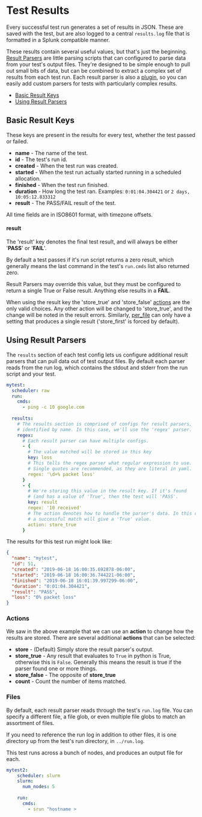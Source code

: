 # Test Results

Every successful test run generates a set of results in JSON. These are saved 
with the test, but are also logged to a central `results.log` file that is 
formatted in a Splunk compatible manner. 

These results contain several useful values, but that's just the beginning. 
[Result Parsers](#result-parsers) are little parsing scripts that can configured
 to parse data from your test's output files. They're designed to be simple 
 enough to pull out small bits of data, but can be combined to extract a 
 complex set of results from each test run. Each result parser is also a 
[plugin](../plugins/result_parsers.md), so you can easily add custom parsers
for tests with particularly complex results.

 - [Basic Result Keys](#basic-result-keys)
 - [Using Result Parsers](#using-result-parsers)

## Basic Result Keys
These keys are present in the results for every test, whether the test passed
 or failed. 
 
 - __name__ - The name of the test.
 - __id__ - The test's run id.
 - __created__ - When the test run was created. 
 - __started__ - When the test run actually started running in a scheduled 
 allocation.
 - __finished__ - When the test run finished.
 - __duration__ - How long the test ran. Examples: `0:01:04.304421` or 
 `2 days, 10:05:12.833312`
 - __result__ - The PASS/FAIL result of the test.
 
All time fields are in ISO8601 format, with timezone offsets.
 
#### result
The 'result' key denotes the final test result, and will always be either 
'__PASS__' or '__FAIL__'.  

By default a test passes if it's run script returns a zero result, which 
generally means the last command in the test's `run.cmds` list also returned 
zero.

Result Parsers may override this value, but they must be configured to return
a single True or False result. Anything else results in a __FAIL__. 

When using the result key the 'store_true' and 'store_false' 
[actions](#actions) are the only valid choices. Any other action will be 
changed to 'store_true', and the change will be noted in the result errors. 
Similarly, [per_file](#per_file) can only have a setting that produces a 
single result ('store_first' is forced by default).

## Using Result Parsers

The `results` section of each test config lets us configure additional result
 parsers that can pull data out of test output files. By default each parser 
 reads from the run log, which contains the stdout and stderr from the run 
 script and your test.
 
```yaml
mytest:
  scheduler: raw
  run:
    cmds:
      - ping -c 10 google.com
   
  results:
    # The results section is comprised of configs for result parsers,
    # identified by name. In this case, we'll use the 'regex' parser.
    regex: 
      # Each result parser can have multiple configs.
      - {
        # The value matched will be stored in this key
        key: loss
        # This tells the regex parser what regular expression to use.
        # Single quotes are recommended, as they are literal in yaml.
        regex: '\d+% packet loss'
      }
      - {
        # We're storing this value in the result key. If it's found 
        # (and has a value of 'True', then the test will 'PASS'.
        key: result
        regex: '10 received'
        # The action denotes how to handle the parser's data. In this case
        # a successful match will give a 'True' value.
        action: store_true
      }
``` 

The results for this test run might look like:
```json
{
  "name": "mytest",
  "id": 51,
  "created": "2019-06-18 16:00:35.692878-06:00",
  "started": "2019-06-18 16:00:36.744221-06:00",
  "finished": "2019-06-18 16:01:39.997299-06:00",
  "duration": "0:01:04.304421",
  "result": "PASS",
  "loss": "0% packet loss"
}
```

### Actions

We saw in the above example that we can use an __action__ to change how the 
results are stored. There are several additional __actions__ that can be
selected:

  - __store__ - (Default) Simply store the result parser's output.
  - __store_true__ - Any result that evaluates to `True` in python is True, 
    otherwise this is `False`. Generally this means the result is true if the
    parser found one or more things.
  - __store_false__ - The opposite of __store_true__
  - __count__ - Count the number of items matched.

### Files

By default, each result parser reads through the test's `run.log` file. You 
can specify a different file, a file glob, or even multiple file globs to 
match an assortment of files. 

If you need to reference the run log in addition to other files, it is one 
directory up from the test's run directory, in `../run.log`.

This test runs across a bunch of nodes, and produces an output file for each.

```yaml
mytest2: 
    scheduler: slurm
    slurm: 
      num_nodes: 5
    
    run:
      cmds:
        - srun "hostname > 
        
```

